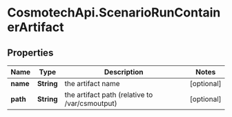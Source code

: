 # CosmotechApi.ScenarioRunContainerArtifact

## Properties

Name | Type | Description | Notes
------------ | ------------- | ------------- | -------------
**name** | **String** | the artifact name | [optional] 
**path** | **String** | the artifact path (relative to /var/csmoutput) | [optional] 


